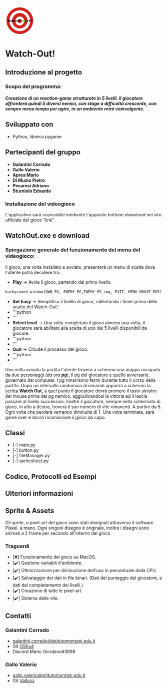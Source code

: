  ![alt text](https://github.com/OShu4/Watch-Out/blob/main/Watch-Out/src/main/python/assets/Logo/applogo.png) 
# Watch-Out!
## Introduzione al progetto

### Scopo del programma: 
##### Creazione di un reaction-game strutturato in 5 livelli. Il giocatore affronterà quindi 5 diversi nemici, con stage a difficoltà crescente, con sempre meno tempo per agire, in un ambiente retrò coinvolgente.

## Sviluppato con 
- Python, libreria pygame

## Partecipanti del gruppo
- **Galantini Corrado**
- **Gallo Valerio**
- **Aprea Mario**      
- **Di Muzio Pietro**
- **Pesaresi Adriano** 
- **Sturniolo Edoardo**

### Installazione del videogioco
L'applicativo sarà scaricabile mediante l'apposito bottone *download* nel sito ufficiale del gioco "link".

## WatchOut.exe e download

### Spiegazione generale del funzionamento del menu del videogioco:
Il gioco, una volta installato e avviato, presenterà un menu di scelta dove l'utente potrà decidere tra:
* **Play** -> Avvia il gioco, partendo dal primo livello.
```python
background_window(OWN_PG, ENEMY_PG,ENEMY_PG_img, EXIT, MENU_MOUSE_POS)
```
* **Set Easy** -> Semplifica il livello di gioco, rallentando i timer prima dello scatto del Watch-Out!
* '''python
* '''
* **Select level** -> Una volta completato il gioco almeno una volta, il giocatore sarà abilitato alla scelta di uno dei 5 livelli disponibili da giocare.
* '''python
* '''
* **Quit** -> Chiude il processo del gioco.
* '''python
* '''

Una volta avviata la partita l'utente troverà a schermo una mappa occupata da due personaggi *(da ora **pg**)*, il pg del giocatore e quello avversario, governato dal computer. I pg rimarranno fermi durante tutto il corso della partita. Dopo un intervallo randomico di secondi apparirà a schermo la scritta **Watch Out**, a quel punto il giocatore dovrà premere il tasto sinistro del mouse prima del pg nemico, aggiudicandosi la vittoria ed il lascia passare al livello successivo.
Inoltre il giocatore, sempre nella schermata di gioco, in alto a destra, troverà il suo numero di vite rimanenti. A partire da 5. Ogni volta che perderà verranno diminuite di 1. Una volta terminate, sarà game over e dovrà ricominciare il gioco da capo.
   

## Classi
- [-] main.py
- [-] button.py
- [-] fileManager.py
- [-] spritesheet.py

## Codice, Protocolli ed Esempi

## Ulteriori informazioni

## Sprite & Assets
Gli sprite, o pixel-art del gioco sono stati disegnati attraverso il software Piskel, a mano. Ogni singolo disegno è originale, inoltre i disegni sono animati a 2 frame per secondo all'interno del gioco.

### Traguardi
- [❌] Funzionamento del gioco su MacOS.
- [✔️] Gestione variabili d'ambiente.
- [✔️] Ottimizzazione per diminuzione dell'uso in percentuale della CPU.
- [✔️] Salvataggio dei dati in file binari. (Dati del punteggio del giocatore, e dati del completamento dei livelli.)
- [✔️] Creazione di tutte le pixel-art.
- [✔️] Sistema delle vite.

## Contatti

### Galantini Corrado
- galantini.corrado@istitutomontani.edu.it
- Git <a href="https://github.com/OShu4">OShu4 </a> 
- Discord Mario Giordano#3698

### Gallo Valerio
- gallo.valerio@istitutomontani.edu.it
- Git <a href="https://github.com/Vallozz">Vallozz </a>
